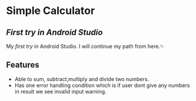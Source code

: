 # Simple Calculator
## _First try in Android Studio_

My _first try_ in Android Studio. I will continue my path from here.✨
## Features
- Able to sum, subtract,multiply and divide two numbers.
- Has one error handling condition which is if user dont give any numbers in result we see invalid input warning.